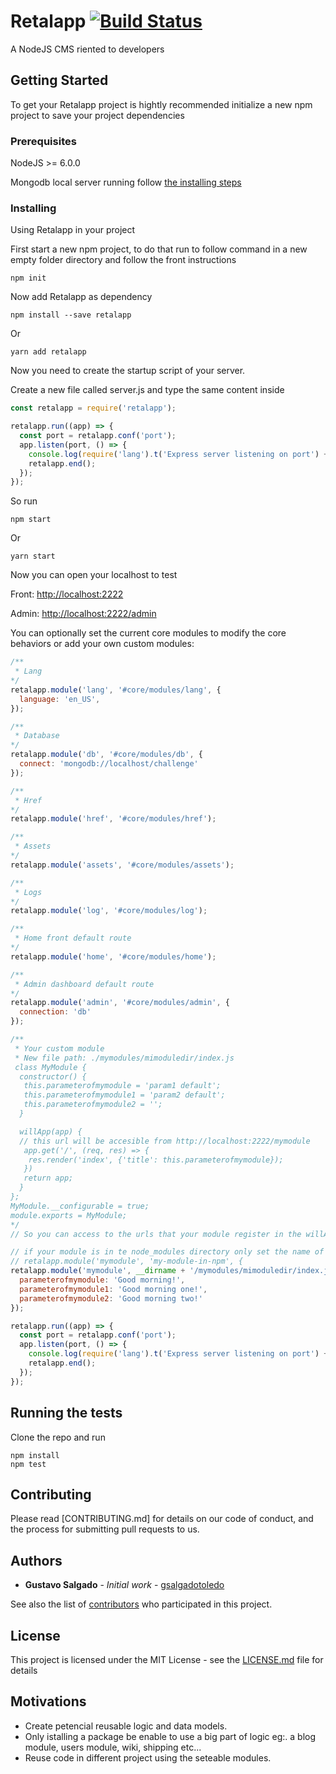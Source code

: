 # Retalapp [![Build Status](https://travis-ci.org/retalapp/retalapp.svg?branch=master)](https://travis-ci.org/retalapp/retalapp)

A NodeJS CMS riented to developers

## Getting Started

To get your Retalapp project is hightly recommended initialize a new npm project to save your project dependencies

### Prerequisites

NodeJS >= 6.0.0

Mongodb local server running follow [the installing steps](https://docs.mongodb.com/manual/administration/install-community/)

### Installing

Using Retalapp in your project

First start a new npm project, to do that run to follow command in a new empty folder directory and follow the front instructions

```
npm init
```

Now add Retalapp as dependency

```
npm install --save retalapp
```
Or

```
yarn add retalapp
```


Now you need to create the startup script of your server.

Create a new file called server.js and type the same content inside

```javascript
const retalapp = require('retalapp');

retalapp.run((app) => {
  const port = retalapp.conf('port');
  app.listen(port, () => {
    console.log(require('lang').t('Express server listening on port') + ' ' + port);
    retalapp.end();
  });
});

```

So run 
```
npm start
```
Or

```
yarn start
```


Now you can open your localhost to test

Front: [http://localhost:2222](http://localhost:2222)

Admin: [http://localhost:2222/admin](http://localhost:2222/admin)

You can optionally set the current core modules to modify the core behaviors or add your own custom modules:

```javascript
/**
 * Lang
*/
retalapp.module('lang', '#core/modules/lang', {
  language: 'en_US',
});

/**
 * Database
*/
retalapp.module('db', '#core/modules/db', {
  connect: 'mongodb://localhost/challenge'
});

/**
 * Href
*/
retalapp.module('href', '#core/modules/href');

/**
 * Assets
*/
retalapp.module('assets', '#core/modules/assets');

/**
 * Logs
*/
retalapp.module('log', '#core/modules/log');

/**
 * Home front default route
*/
retalapp.module('home', '#core/modules/home');

/**
 * Admin dashboard default route
*/
retalapp.module('admin', '#core/modules/admin', {
  connection: 'db'
});

/**
 * Your custom module
 * New file path: ./mymodules/mimoduledir/index.js
 class MyModule {
  constructor() {
   this.parameterofmymodule = 'param1 default';
   this.parameterofmymodule1 = 'param2 default';
   this.parameterofmymodule2 = '';
  }

  willApp(app) {
  // this url will be accesible from http://localhost:2222/mymodule
   app.get('/', (req, res) => {
    res.render('index', {'title': this.parameterofmymodule});
   })
   return app;
  }
};
MyModule.__configurable = true;
module.exports = MyModule;
*/
// So you can access to the urls that your module register in the willApp method

// if your module is in te node_modules directory only set the name of the package as source
// retalapp.module('mymodule', 'my-module-in-npm', {
retalapp.module('mymodule', __dirname + '/mymodules/mimoduledir/index.js', {
  parameterofmymodule: 'Good morning!',
  parameterofmymodule1: 'Good morning one!',
  parameterofmymodule2: 'Good morning two!'
});

retalapp.run((app) => {
  const port = retalapp.conf('port');
  app.listen(port, () => {
    console.log(require('lang').t('Express server listening on port') + ' ' + port);
    retalapp.end();
  });
});

```


## Running the tests

Clone the repo and run 


```
npm install
npm test
```

## Contributing

Please read [CONTRIBUTING.md] for details on our code of conduct, and the process for submitting pull requests to us.

## Authors

* **Gustavo Salgado** - *Initial work* - [gsalgadotoledo](https://github.com/gsalgadotoledo)

See also the list of [contributors](https://github.com/retalapp/retalapp/contributors) who participated in this project.

## License

This project is licensed under the MIT License - see the [LICENSE.md](LICENSE.md) file for details

## Motivations

* Create petencial reusable logic and data models.
* Only istalling a package be enable to use a big part of logic eg:. a blog module, users module, wiki, shipping etc...
* Reuse code in different project using the seteable modules.
